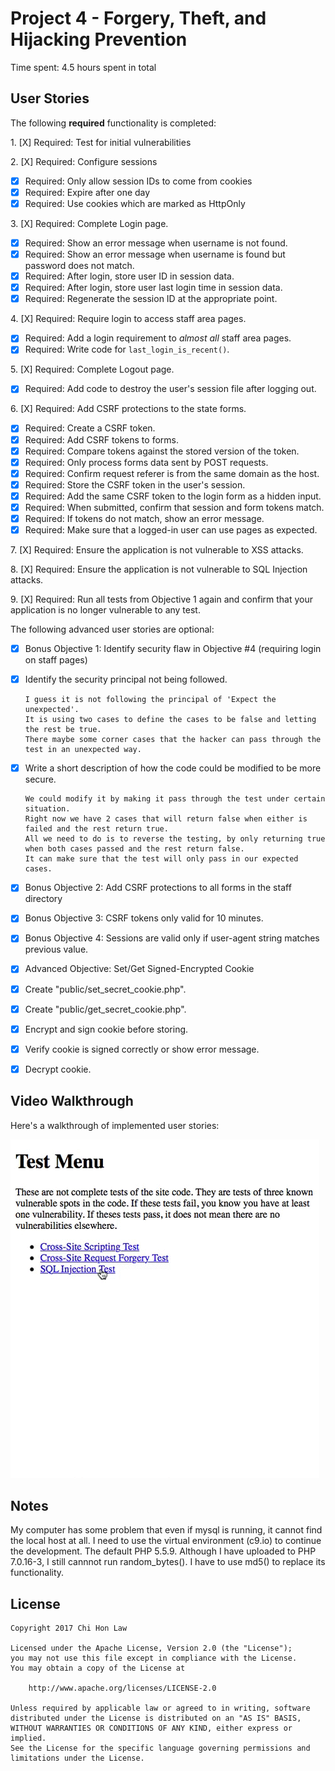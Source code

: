 # Project 4 - Forgery, Theft, and Hijacking Prevention

Time spent: 4.5 hours spent in total

## User Stories

The following **required** functionality is completed:

1\. [X]  Required: Test for initial vulnerabilities

2\. [X]  Required: Configure sessions
  * [X]  Required: Only allow session IDs to come from cookies
  * [X]  Required: Expire after one day
  * [X]  Required: Use cookies which are marked as HttpOnly

3\. [X]  Required: Complete Login page.
  * [X]  Required: Show an error message when username is not found.
  * [X]  Required: Show an error message when username is found but password does not match.
  * [X]  Required: After login, store user ID in session data.
  * [X]  Required: After login, store user last login time in session data.
  * [X]  Required: Regenerate the session ID at the appropriate point.

4\. [X]  Required: Require login to access staff area pages.
  * [X]  Required: Add a login requirement to *almost all* staff area pages.
  * [X]  Required: Write code for `last_login_is_recent()`.

5\. [X]  Required: Complete Logout page.
  * [X]  Required: Add code to destroy the user's session file after logging out.

6\. [X]  Required: Add CSRF protections to the state forms.
  * [X]  Required: Create a CSRF token.
  * [X]  Required: Add CSRF tokens to forms.
  * [X]  Required: Compare tokens against the stored version of the token.
  * [X]  Required: Only process forms data sent by POST requests.
  * [X]  Required: Confirm request referer is from the same domain as the host.
  * [X]  Required: Store the CSRF token in the user's session.
  * [X]  Required: Add the same CSRF token to the login form as a hidden input.
  * [X]  Required: When submitted, confirm that session and form tokens match.
  * [X]  Required: If tokens do not match, show an error message.
  * [X]  Required: Make sure that a logged-in user can use pages as expected.

7\. [X]  Required: Ensure the application is not vulnerable to XSS attacks.

8\. [X]  Required: Ensure the application is not vulnerable to SQL Injection attacks.

9\. [X]  Required: Run all tests from Objective 1 again and confirm that your application is no longer vulnerable to any test.


The following advanced user stories are optional:

* [X]  Bonus Objective 1: Identify security flaw in Objective #4 (requiring login on staff pages)
  * [X]  Identify the security principal not being followed.

         I guess it is not following the principal of 'Expect the unexpected'.
         It is using two cases to define the cases to be false and letting the rest be true.
         There maybe some corner cases that the hacker can pass through the test in an unexpected way.

  * [X]  Write a short description of how the code could be modified to be more secure.

         We could modify it by making it pass through the test under certain situation.
         Right now we have 2 cases that will return false when either is failed and the rest return true.
         All we need to do is to reverse the testing, by only returning true when both cases passed and the rest return false.
         It can make sure that the test will only pass in our expected cases.

* [X] Bonus Objective 2: Add CSRF protections to all forms in the staff directory

* [X]  Bonus Objective 3: CSRF tokens only valid for 10 minutes.

* [X]  Bonus Objective 4: Sessions are valid only if user-agent string matches previous value.

* [X]  Advanced Objective: Set/Get Signed-Encrypted Cookie
  * [X]  Create "public/set\_secret\_cookie.php".
  * [X]  Create "public/get\_secret\_cookie.php".
  * [X]  Encrypt and sign cookie before storing.
  * [X]  Verify cookie is signed correctly or show error message.
  * [X]  Decrypt cookie.

## Video Walkthrough

Here's a walkthrough of implemented user stories:

![Screenshot](walkthrough.gif)

## Notes

My computer has some problem that even if mysql is running, it cannot find the local host at all. 
I need to use the virtual environment (c9.io) to continue the development. 
The default PHP 5.5.9. Although I have uploaded to PHP 7.0.16-3, I still cannnot run random_bytes().
I have to use md5() to replace its functionality.

## License

    Copyright 2017 Chi Hon Law

    Licensed under the Apache License, Version 2.0 (the "License");
    you may not use this file except in compliance with the License.
    You may obtain a copy of the License at

        http://www.apache.org/licenses/LICENSE-2.0

    Unless required by applicable law or agreed to in writing, software
    distributed under the License is distributed on an "AS IS" BASIS,
    WITHOUT WARRANTIES OR CONDITIONS OF ANY KIND, either express or implied.
    See the License for the specific language governing permissions and
    limitations under the License.